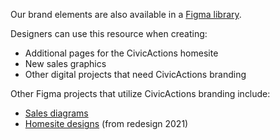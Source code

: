 Our brand elements are also available in a [Figma library](https://www.figma.com/file/Otn3wXzeK52f7gld41ZWIX/CA-Brand-Library?node-id=0%3A1).

Designers can use this resource when creating:

- Additional pages for the CivicActions homesite  
- New sales graphics  
- Other digital projects that need CivicActions branding


Other Figma projects that utilize CivicActions branding include:

- [Sales diagrams](https://www.figma.com/file/NGeN1CuJOZafAwsJgxLoIU/CivicActions-Sales-Diagrams-(Rebranded-2021)?node-id=19%3A97)  
- [Homesite designs](https://www.figma.com/file/qpyIrjS1bHHRZCZtjr5ivi/CivicActions-Homesite-Redesign-2021---all-designs?node-id=3307%3A2) (from redesign 2021)
